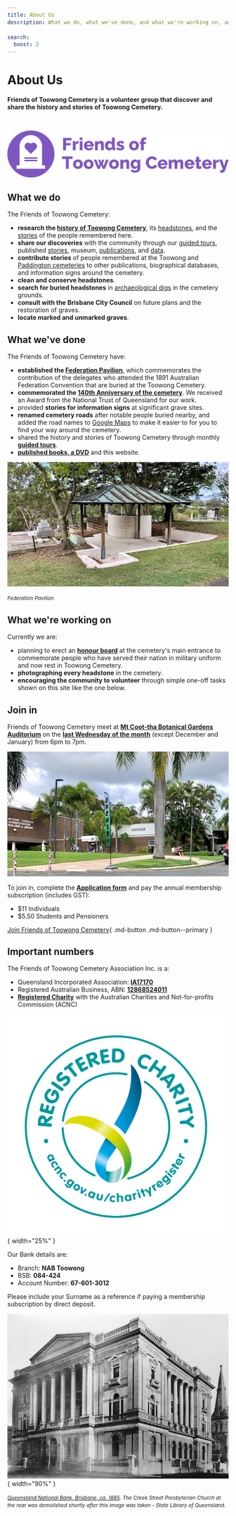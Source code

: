 ```yaml
---
title: About Us
description: What we do, what we've done, and what we're working on, and how you can join in 

search:
  boost: 2  
---
```


# About Us 

**Friends of Toowong Cemetery is a volunteer group that discover and share the history and stories of Toowong Cemetery.**

<br>

![Friends of Toowong Cemetery banner](../assets/fotc-banner-transparent-1280x320.png)


## What we do 

The Friends of Toowong Cemetery:

- **research the [history of Toowong Cemetery](../history.md)**, its [headstones](../headstones/symbols.md), and the [stories](../stories/) of the people remembered here. 
- **share our discoveries** with the community through our [guided tours](../guided-tours.md), published [stories](../stories/), museum, [publications](publications.md), and [data](data.md).
- **contribute stories** of people remembered at the Toowong and [Paddington cemeteries](https://www.brisbane.qld.gov.au/community-and-safety/community-support/cemeteries/historic-cemeteries/paddington-cemetery) to other publications, biographical databases, and information signs around the cemetery.
- **clean and conserve headstones**.
- **search for buried headstones** in [archaeological digs](../headstones/archaeological-digs.md) in the cemetery grounds. 
- **consult with the Brisbane City Council** on future plans and the restoration of graves.
- **locate marked and unmarked graves**.

## What we've done

The Friends of Toowong Cemetery have:

- **established the [Federation Pavilion](federation-pavilion.md)**, which commemorates the contribution of the delegates who attended the 1891 Australian Federation Convention that are buried at the Toowong Cemetery. 
- **commemorated the [140th Anniversary of the cemetery](140-commemoration.md)**. We received an Award from the National Trust of Queensland for our work.
- provided **stories for information signs** at significant grave sites.
- **renamed cemetery roads** after notable people buried nearby, and added the road names to [Google Maps](https://goo.gl/maps/7VX36iDLFNnShN6D8) to make it easier to for you to find your way around the cemetery.
- shared the history and stories of Toowong Cemetery through monthly **[guided tours](../guided-tours.md)**.
- **[published books, a DVD](publications.md)** and this website.  


![Federation Pavilion](../assets/federation-pavilion.jpg)

*<small>Federation Pavilion</small>* 

## What we're working on

Currently we are: 

- planning to erect an **[honour board](https://youtu.be/mVfixEzUpwk)** at the cemetery's main entrance to commemorate people who have served their nation in military uniform and now rest in Toowong Cemetery.
- **photographing every headstone** in the cemetery.
- **encouraging the community to volunteer** through simple one-off tasks shown on this site like the one below. 

<!--
!!! question "Volunteer - help us update the cemetery maps"

    To update our maps we need:
    
    - access and a licence to the cemetery location data and [grave data](https://www.brisbane.qld.gov.au/community-and-safety/community-support/cemeteries/grave-location-search). 
    - someone skilled in making maps. **Can you help?** 

## What have we got planned? 

With the **150th Anniversary** of the opening of Toowong Cemetery on **Saturday 5 July 2025** we're planning a very special event. More will be revealed closer to the day.

-->

## Join in

Friends of Toowong Cemetery meet at **[Mt Coot-tha Botanical Gardens Auditorium](https://www.brisbane.qld.gov.au/things-to-see-and-do/council-venues-and-precincts/parks/botanic-gardens-in-brisbane/brisbane-botanic-gardens-mt-coot-tha)** on the **[last Wednesday of the month](https://www.timeanddate.com/calendar/custom.html?year=2022&y2=2023&months=24&country=29&typ=3&display=3&cols=0&fdow=7&hol=0&ctf=5&ctc=2&holmark=2&hod=1&hcl=1&cdt=7&cwd=___1___&cwf=______&holm=1&df=1)** (except December and January) from 6pm to 7pm.

<!--
:fontawesome-regular-calendar-plus: **[Add the 2022 meetings to your Calendar](../assets/calendar/meetings-2022.ics)**
-->

![Mt Coot-tha Botanical Gardens Auditorium](../assets/auditorium.jpg)

To join in, complete the **[Application form](https://forms.gle/iwFKCnpNYRTSeHLb8)** and pay the annual membership subscription (includes GST):

- $11 Individuals
- $5.50 Students and Pensioners

[Join Friends of Toowong Cemetery](https://forms.gle/iwFKCnpNYRTSeHLb8){ .md-button .md-button--primary }

## Important numbers

The Friends of Toowong Cemetery Association Inc. is a:

- Queensland Incorporated Association: **[IA17170](https://www.qld.gov.au/law/laws-regulated-industries-and-accountability/queensland-laws-and-regulations/check-a-licence-association-charity-or-register/check-a-charity-or-association)**
- Registered Australian Business, ABN: **[12868524011](https://abr.business.gov.au/ABN/View?id=12868524011)**
- **[Registered Charity](https://www.acnc.gov.au/charity/charities/cbe72786-39af-e811-a963-000d3ad24077/profile)** with the Australian Charities and Not-for-profits Commission (ACNC)

![ACNC Registered Charity Logo](../assets/ACNC-Registered-Charity-Logo_RGB.png){ width="25%" } 

Our Bank details are: 

- Branch: **NAB Toowong**
- BSB: **084-424** 
- Account Number: **67-601-3012**

Please include your Surname as a reference if paying a membership subscription by direct deposit. 

![Queensland National Bank, Brisbane, ca. 1885](../assets/queensland-national-bank-brisbane-1885.jpg){ width="90%" }

*<small>[Queensland National Bank, Brisbane, ca. 1885](http://onesearch.slq.qld.gov.au/permalink/f/1upgmng/slq_alma21218524600002061). The Creek Street Presbyterian Church at the rear was demolished shortly after this image was taken - State Library of Queensland.</small>*
